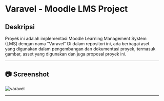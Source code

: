 # Varavel - Moodle LMS Project

## Deskripsi

Proyek ini adalah implementasi Moodle Learning Management System (LMS) dengan nama "Varavel"
Di dalam repositori ini, ada berbagai aset yang digunakan dalam pengembangan dan dokumentasi proyek, termasuk gambar, asset yang digunakan dan juga proposal proyek ini.

---

## 📷 Screenshot

![varavel](../assets/v.png)

---

